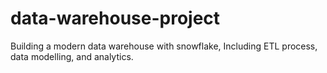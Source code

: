 # data-warehouse-project
Building a modern data warehouse with snowflake, Including ETL process, data modelling, and analytics.
